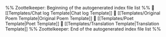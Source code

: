 %% Zoottelkeeper: Beginning of the autogenerated index file list  %%
📄 [[Templates/Chat log Template|Chat log Template]]
📄 [[Templates/Original Poem Template|Original Poem Template]]
📄 [[Templates/Poet Template|Poet Template]]
📄 [[Templates/Translation Template|Translation Template]]
%% Zoottelkeeper: End of the autogenerated index file list  %%
